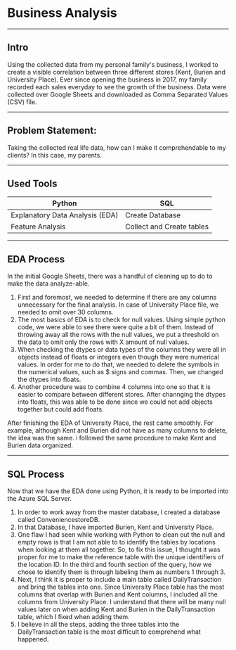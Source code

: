 # Business Analysis

--- 

## Intro

Using the collected data from my personal family's business, I worked to create a visible correlation between three different stores (Kent, Burien and University Place). Ever since opening the business in 2017, my family recorded each sales everyday to see the growth of the business. Data were collected over Google Sheets and downloaded as Comma Separated Values (CSV) file. 

---
## Problem Statement:

Taking the collected real life data, how can I make it comprehendable to my clients? In this case, my parents.

---

## Used Tools

| Python          | SQL    |
|-------------------|---------------|
| Explanatory Data Analysis (EDA) | Create Database |
| Feature Analysis | Collect and Create tables |

---

## EDA Process

In the initial Google Sheets, there was a handful of cleaning up to do to make the data analyze-able. 
1. First and foremost, we needed to determine if there are any columns unnecessary for the final analysis. In case of University Place file, we needed to omit over 30 columns. 
2. The most basics of EDA is to check for null values. Using simple python code, we were able to see there were quite a bit of them. Instead of throwing away all the rows with the null values, we put a threshold on the data to omit only the rows with X amount of null values. 
3. When checking the dtypes or data types of the columns they were all in objects instead of floats or integers even though they were numerical values. In order for me to do that, we needed to delete the symbols in the numerical values, such as $ signs and commas. Then, we changed the dtypes into floats.
4. Another procedure was to combine 4 columns into one so that it is easier to compare between different stores. After channging the dtypes into floats, this was able to be done since we could not add objects together but could add floats. 

After finishing the EDA of University Place, the rest came smoothly. For example, although Kent and Burien did not have as many columns to delete, the idea was the same. i followed the same procedure to make Kent and Burien data organized.

---

## SQL Process

Now that we have the EDA done using Python, it is ready to be imported into the Azure SQL Server. 
1. In order to work away from the master database, I created a database called ConveniencestoreDB. 
2. In that Database, I have imported Burien, Kent and University Place. 
3. One flaw I had seen while working with Python to clean out the null and empty rows is that I am not able to to identify the tables by locations when looking at them all together. So, to fix this issue, I thought it was proper for me to make the reference table with the unique identifiers of the location ID. In the third and fourth section of the query, how we chose to identify them is through labeling them as numbers 1 through 3.
4. Next, I think it is proper to include a main table called DailyTransaction and bring the tables into one. Since University Place table has the most columns that overlap with Burien and Kent columns, I included all the columns from University Place. I understand that there will be many null values later on when adding Kent and Burien in the DailyTransaction table, which I fixed when adding them.
5. I believe in all the steps, adding the three tables into the DailyTransaction table is the most difficult to comprehend what happened. 

